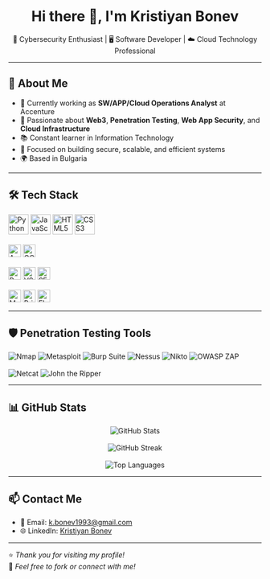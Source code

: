 <h1 align="center">Hi there 👋, I'm Kristiyan Bonev</h1>

<p align="center">
  🔐 Cybersecurity Enthusiast | 🖥️ Software Developer | ☁️ Cloud Technology Professional
</p>

---

## 🧠 About Me

- 💼 Currently working as **SW/APP/Cloud Operations Analyst** at Accenture  
- 🔭 Passionate about **Web3**, **Penetration Testing**, **Web App Security**, and **Cloud Infrastructure**  
- 📚 Constant learner in Information Technology
- 🎯 Focused on building secure, scalable, and efficient systems  
- 🌍 Based in Bulgaria  

---

## 🛠️ Tech Stack

<p align="left">
  <!-- Languages -->
  <img src="https://cdn.jsdelivr.net/gh/devicons/devicon/icons/python/python-original.svg" width="40" alt="Python"/>
  <img src="https://cdn.jsdelivr.net/gh/devicons/devicon/icons/javascript/javascript-original.svg" width="40" alt="JavaScript"/>
  <img src="https://cdn.jsdelivr.net/gh/devicons/devicon/icons/html5/html5-original.svg" width="40" alt="HTML5"/>
  <img src="https://cdn.jsdelivr.net/gh/devicons/devicon/icons/css3/css3-original.svg" width="40" alt="CSS3"/>
  <br><br>

  <!-- Cloud -->
  <img src="https://img.shields.io/badge/AWS-FF9900?style=for-the-badge&logo=amazonaws&logoColor=white" height="25" alt="AWS"/>
  <img src="https://img.shields.io/badge/GCP-4285F4?style=for-the-badge&logo=googlecloud&logoColor=white" height="25" alt="GCP"/>
  <br><br>

  <!-- Tools & IDEs -->
  <img src="https://img.shields.io/badge/Postman-FF6C37?style=for-the-badge&logo=postman&logoColor=white" height="25" alt="Postman"/>
  <img src="https://img.shields.io/badge/VsCode-007ACC?style=for-the-badge&logo=visual-studio-code&logoColor=white" height="25" alt="VSCode"/>
  <img src="https://img.shields.io/badge/SFTP-5A5A5A?style=for-the-badge&logoColor=white" height="25" alt="SFTP"/>
  <br><br>

  <!-- Databases / Identity / Logging -->
  <img src="https://img.shields.io/badge/MS SQL-CC2927?style=for-the-badge&logo=microsoft-sql-server&logoColor=white" height="25" alt="MS SQL"/>
  <img src="https://img.shields.io/badge/PIM-343434?style=for-the-badge&logoColor=white" height="25" alt="Privileged Identity Management"/>
  <img src="https://img.shields.io/badge/ELK Stack-005571?style=for-the-badge&logo=elastic&logoColor=white" height="25" alt="ELK Stack"/>
</p>

---

## 🛡️ Penetration Testing Tools

<p align="left">
  <img src="https://img.shields.io/badge/Nmap-0072C6?style=for-the-badge&logoColor=white" alt="Nmap"/>
  <img src="https://img.shields.io/badge/Metasploit-272727?style=for-the-badge&logoColor=white" alt="Metasploit"/>
  <img src="https://img.shields.io/badge/Burp Suite-FF6610?style=for-the-badge&logoColor=white" alt="Burp Suite"/>
  <img src="https://img.shields.io/badge/Nessus-2E7D32?style=for-the-badge&logoColor=white" alt="Nessus"/>
  <img src="https://img.shields.io/badge/Nikto-E91E63?style=for-the-badge&logoColor=white" alt="Nikto"/>
  <img src="https://img.shields.io/badge/OWASP ZAP-000000?style=for-the-badge&logoColor=white" alt="OWASP ZAP"/>
  <br><br>
  <img src="https://img.shields.io/badge/Netcat-444444?style=for-the-badge&logoColor=white" alt="Netcat"/>
  <img src="https://img.shields.io/badge/John the Ripper-333333?style=for-the-badge&logoColor=white" alt="John the Ripper"/>
</p>

---

## 📊 GitHub Stats

<p align="center">
  <img src="https://github-readme-stats.vercel.app/api?username=kbonev1993&show_icons=true&theme=tokyonight" alt="GitHub Stats"/>
  <br><br>
  <img src="https://github-readme-streak-stats.herokuapp.com?user=kbonev1993&theme=tokyonight&hide_border=false" alt="GitHub Streak"/>
  <br><br>
  <img src="https://github-readme-stats.vercel.app/api/top-langs/?username=kbonev1993&layout=compact&theme=tokyonight" alt="Top Languages"/>
</p>

<!--
## ⏱️ WakaTime Coding Stats

[![WakaTime Stats](https://github-readme-stats.vercel.app/api/wakatime?username=kbonev1993)](https://wakatime.com/@kbonev1993)
-->

---

## 📫 Contact Me

- 📧 Email: k.bonev1993@gmail.com  
- 🌐 LinkedIn: [Kristiyan Bonev](https://www.linkedin.com/in/kristiyan-bonev-53b374231/)  

---

⭐️ _Thank you for visiting my profile!_  
🔁 _Feel free to fork or connect with me!_
